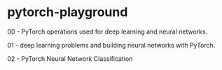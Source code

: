 # pytorch-playground

00 - PyTorch operations used for deep learning and neural networks.

01 - deep learning problems and building neural networks with PyTorch.

02 - PyTorch Neural Network Classification
